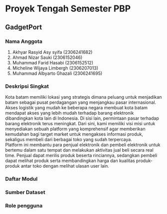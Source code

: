 # Proyek Tengah Semester PBP
## GadgetPort

### Nama Anggota
1. Akhyar Rasyid Asy syifa (2306241682)
2. Ahmad Nizar Sauki (2306152046)
3. Muhammad Farid Hasabi (2306152512)
4. Micheline Wijaya Limbergh (2306207013)
5. Muhammad Albyarto Ghazali (2306241695)

### Deskripsi Singkat
Kota batam memiliki lokasi yang strategis dimana peluang untuk menjadikan batam sebagai pusat perdagangan yang menjangkau pasar internasional. Akses logistik yang mudah ke beberapa negara membuat kota batam mendapat akses yang lebih mudah terhadap barang elektronik dibandingkan kota lain di Indonesia. Di sisi lain, permintaan pasar terhadap barang elektronik terus meningkat. Dari sini, kami memiliki visi misi untuk menyediakan sebuah platform yang komprehensif agar memberikan kemudahan bagi target market untuk mengakses informasi produk, sekaligus membeli dari berbagai toko yang sudah terpercaya. 
<br>
Platform ini membantu para penjual elektronik dan pembeli elektronik untuk bertemu dalam satu tempat dan melakukan aktivitas jual beli secara real time. Penjual dapat merilis produk beserta rinciannya, sedangkan pembeli dapat melihat produk serta membandingkan harga dan kualitas produk-produk antar toko dengan melihat ulasan user lain.

### Daftar Modul

### Sumber Dataset

### Role pengguna


